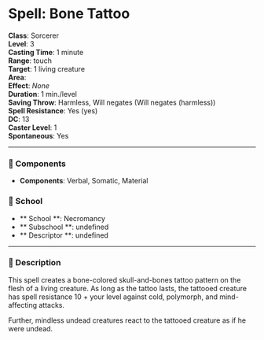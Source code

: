 
# Spell: Bone Tattoo
**Class**: Sorcerer  
**Level**: 3  
**Casting Time**: 1 minute  
**Range**: touch  
**Target**: 1 living creature  
**Area**:   
**Effect**: _None_  
**Duration**: 1 min./level  
**Saving Throw**: Harmless, Will negates (Will negates (harmless))  
**Spell Resistance**: Yes (yes)  
**DC**: 13  
**Caster Level**: 1  
**Spontaneous**: Yes

---

### 🔮 Components
- **Components**: Verbal, Somatic, Material

### 🏫 School
- ** School **: Necromancy
- ** Subschool **: undefined
- ** Descriptor **: undefined
---

### 📜 Description
This spell creates a bone-colored skull-and-bones tattoo pattern on the flesh of a living creature. As long as the tattoo lasts, the tattooed creature has spell resistance 10 + your level against cold, polymorph, and mind-affecting attacks.

Further, mindless undead creatures react to the tattooed creature as if he were undead.
